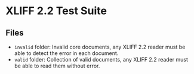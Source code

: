 # XLIFF 2.2 Test Suite

## Files

- `invalid` folder: Invalid core documents, any XLIFF 2.2 reader must be able to detect the error in each document.
- `valid` folder: Collection of valid documents, any XLIFF 2.2 reader must be able to read them without error.
